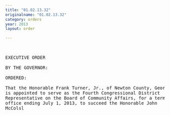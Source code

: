 ```yaml
---
title: "01.02.13.32"
originalname: "01.02.13.32"
category: orders
year: 2013
layout: order

---
```

<pre>
 

EXECUTIVE ORDER

BY THE GOVERNOR:

ORDERED:

That the Honorable Frank Turner, Jr., of Newton County, Georgia,
is appointed to serve as the Fourth Congressional District
Representative on the Board of Community Affairs, for a term of
office ending July 1, 2013, to succeed the Honorable John
McColsl<ey.

The Honorable Frank Turner, Jr.

5114 Park Street SW
Covington, Georgia 30041

This second day of January, 2013

 ®£a£—

GOVERNOR

</pre>
